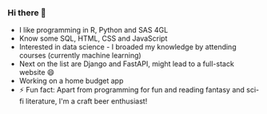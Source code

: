 ### Hi there 👋

- I like programming in R, Python and SAS 4GL
- Know some SQL, HTML, CSS and JavaScript
- Interested in data science - I broaded my knowledge by attending courses (currently machine learning)
- Next on the list are Django and FastAPI, might lead to a full-stack website 😄
- Working on a home budget app
- ⚡ Fun fact: Apart from programming for fun and reading fantasy and sci-fi literature, I'm a craft beer enthusiast!
<!--
**kp-muszynski/kp-muszynski** is a ✨ _special_ ✨ repository because its `README.md` (this file) appears on your GitHub profile.

Here are some ideas to get you started:

- 🔭 I’m currently working on ...
- 🌱 I’m currently learning ...
- 👯 I’m looking to collaborate on ...
- 🤔 I’m looking for help with ...
- 💬 Ask me about ...
- 📫 How to reach me: ...
- 😄 Pronouns: ...
- ⚡ Fun fact: ...
-->
